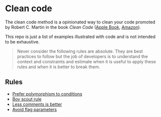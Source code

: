 # Clean code

The clean code method is a opinionated way to clean your code promoted by Robert C. Martin in the book _Clean Code_ ([Apple Book](https://books.apple.com/ca/audiobook/clean-code-a-handbook-of-agile-software/id1556265951), [Amazon](https://www.amazon.ca/Clean-Code-Robert-Martin-Craftsmanship/dp/B08LF126HT/ref=tmm_pap_swatch_0?_encoding=UTF8&qid=&sr=)).

This repo is just a list of examples illustrated with code and is not intended to be exhaustive.

> Never consider the following rules are absolute. They are best practices to follow but the job of developers is to understand the context and constraints and estimate when it is useful to apply these rules and when it is better to break them.

## Rules

- [Prefer polymorphism to conditions](./rules/prefer-polymorphism-to-conditions.md)
- [Boy scout rule](./rules/boy-scout-rule.md)
- [Less comments is better](./rules/less-comments-is-better.md)
- [Avoid flag parameters]('./rules/avoid-flag-parameters.md)
